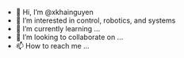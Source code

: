 - 👋 Hi, I’m @xkhainguyen
- 👀 I’m interested in control, robotics, and systems
- 🌱 I’m currently learning ...
- 💞️ I’m looking to collaborate on ...
- 📫 How to reach me ...

<!---
xkhainguyen/xkhainguyen is a ✨ special ✨ repository because its `README.md` (this file) appears on your GitHub profile.
You can click the Preview link to take a look at your changes.
--->
